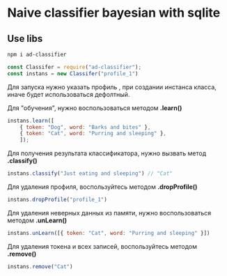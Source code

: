 # Naive classifier bayesian with sqlite
## Use libs

```powershell
npm i ad-classifier
```
```javascript
const Classifer = require("ad-classifier");
const instans = new Classifer("profile_1")
```
Для запуска нужно указать профиль , при создании инстанса класса, иначе будет использоваться дефолтный.

Для "обучения", нужно воспользоваться методом **.learn()**
```javascript
instans.learn([
    { token: "Dog", word: "Barks and bites" },
    { token: "Cat", word: "Purring and sleeping" },
    ]);
```
Для получения результата классификатора, нужно вызвать метод **.classify()**
```javascript
instans.classify("Just eating and sleeping") // "Cat"
```
Для удаления профиля, воспользуйтесь методом **.dropProfile()**
```javascript
instans.dropProfile("profile_1")
```
Для удаления неверных данных из памяти, нужно воспользоваться методом **.unLearn()**
```javascript
instans.unLearn([{ token: "Cat", word: "Purring and sleeping" }])
```

Для удаления токена и всех записей, воспользуйтесь методом **.remove()**
```javascript
instans.remove("Cat")
```